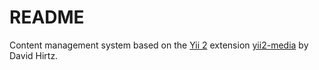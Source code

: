 README
============================

Content management system based on the [Yii 2](http://www.yiiframework.com/) extension [yii2-media](https://github.com/davidhirtz/yii2-media/) by David Hirtz.
